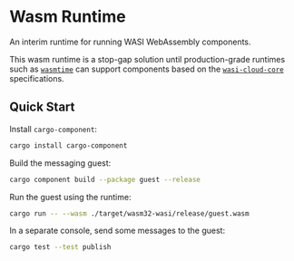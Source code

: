 # Wasm Runtime

An interim runtime for running WASI WebAssembly components.

This wasm runtime is a stop-gap solution until production-grade runtimes such as [`wasmtime`](https://github.com/bytecodealliance/wasmtime)
can support components based on the [`wasi-cloud-core`](https://github.com/WebAssembly/wasi-cloud-core) specifications.

## Quick Start

Install `cargo-component`:

```bash
cargo install cargo-component
```

Build the messaging guest:

```bash
cargo component build --package guest --release
```

Run the guest using the runtime:

```bash
cargo run -- --wasm ./target/wasm32-wasi/release/guest.wasm
```

In a separate console, send some messages to the guest:

```bash
cargo test --test publish
```

